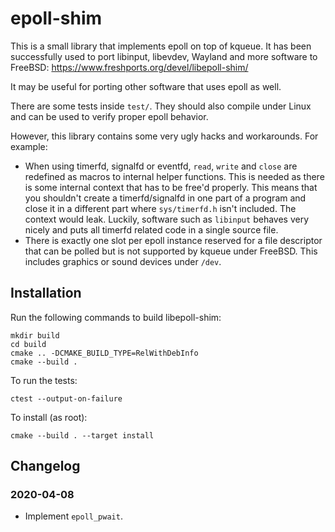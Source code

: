 # epoll-shim

This is a small library that implements epoll on top of kqueue.
It has been successfully used to port libinput, libevdev, Wayland and more
software to FreeBSD: <https://www.freshports.org/devel/libepoll-shim/>

It may be useful for porting other software that uses epoll as well.

There are some tests inside `test/`. They should also compile under Linux and
can be used to verify proper epoll behavior.

However, this library contains some very ugly hacks and workarounds. For
example:

- When using timerfd, signalfd or eventfd, `read`, `write` and `close` are
  redefined as macros to internal helper functions. This is needed as there
  is some internal context that has to be free'd properly. This means that
  you shouldn't create a timerfd/signalfd in one part of a program and close
  it in a different part where `sys/timerfd.h` isn't included. The context
  would leak. Luckily, software such as `libinput` behaves very nicely and
  puts all timerfd related code in a single source file.
- There is exactly one slot per epoll instance reserved for a file descriptor
  that can be polled but is not supported by kqueue under FreeBSD. This
  includes graphics or sound devices under `/dev`.

## Installation

Run the following commands to build libepoll-shim:

    mkdir build
    cd build
    cmake .. -DCMAKE_BUILD_TYPE=RelWithDebInfo
    cmake --build .

To run the tests:

    ctest --output-on-failure

To install (as root):

    cmake --build . --target install

## Changelog

### 2020-04-08

- Implement `epoll_pwait`.
